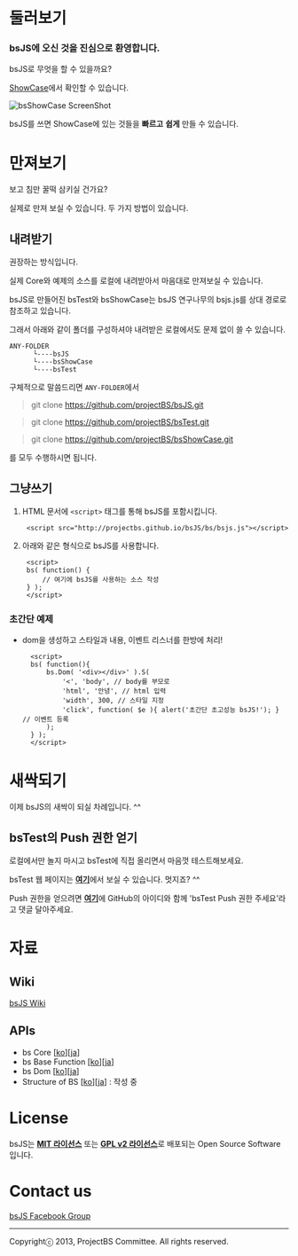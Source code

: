 # 둘러보기

### bsJS에 오신 것을 진심으로 환영합니다.

bsJS로 무엇을 할 수 있을까요?

<a href='http://projectbs.github.io/bsShowCase/' target='_blank'>ShowCase</a>에서 확인할 수 있습니다.

![bsShowCase ScreenShot](http://i.imgur.com/07Yf9kx.png)

bsJS를 쓰면 ShowCase에 있는 것들을  **빠르고** **쉽게** 만들 수 있습니다.

# 만져보기

보고 침만 꿀떡 삼키실 건가요?

실제로 만져 보실 수 있습니다. 두 가지 방법이 있습니다.

## 내려받기

권장하는 방식입니다. 

실제 Core와 예제의 소스를 로컬에 내려받아서 마음대로 만져보실 수 있습니다.

bsJS로 만들어진 bsTest와 bsShowCase는 bsJS 연구나무의 bsjs.js를 상대 경로로 참조하고 있습니다.

그래서 아래와 같이 폴더를 구성하셔야 내려받은 로컬에서도 문제 없이 쓸 수 있습니다. 

    ANY-FOLDER
          └----bsJS           
          └----bsShowCase
          └----bsTest

구체적으로 말씀드리면 `ANY-FOLDER`에서 

>git clone https://github.com/projectBS/bsJS.git

>git clone https://github.com/projectBS/bsTest.git

>git clone https://github.com/projectBS/bsShowCase.git

를 모두 수행하시면 됩니다.

## 그냥쓰기

1. HTML 문서에 `<script>` 태그를 통해 bsJS를 포함시킵니다.

        <script src="http://projectbs.github.io/bsJS/bs/bsjs.js"></script>

2. 아래와 같은 형식으로 bsJS를 사용합니다.

        <script>
        bs( function() {
            // 여기에 bsJS를 사용하는 소스 작성
        } );
        </script>

### 초간단 예제

- dom을 생성하고 스타일과 내용, 이벤트 리스너를 한방에 처리!

        <script>
        bs( function(){
            bs.Dom( '<div></div>' ).S( 
                '<', 'body', // body를 부모로
                'html', '안녕', // html 입력
                'width', 300, // 스타일 지정
                'click', function( $e ){ alert('초간단 초고성능 bsJS!'); } // 이벤트 등록
            );
        } );
        </script>


# 새싹되기

이제 bsJS의 새싹이 되실 차례입니다. ^^

## bsTest의 Push 권한 얻기

로컬에서만 놀지 마시고 bsTest에 직접 올리면서 마음껏 테스트해보세요.

bsTest 웹 페이지는 <a href='http://projectbs.github.io/bsTest/test/' target='_blank'><b>여기</b></a>에서 보실 수 있습니다. 멋지죠? ^^

Push 권한을 얻으려면 <a href='https://www.facebook.com/photo.php?fbid=828142343867893' target='_blank'><b>여기</b></a>에 GitHub의 아이디와 함께 'bsTest Push 권한 주세요'라고 댓글 달아주세요.

# 자료

## Wiki

<a href='https://github.com/projectBS/bsJS/wiki' target='_blank'>bsJS Wiki</a>

## APIs

- bs Core [<a href='https://github.com/projectBS/bsJS/wiki/doc1-core' target='_blank'>ko</a>][<a href='https://github.com/projectBS/bsJS/wiki/doc1-core-ja' target='_blank'>ja</a>]
- bs Base Function [<a href='https://github.com/projectBS/bsJS/wiki/doc2-base-function' target='_blank'>ko</a>][<a href='https://github.com/projectBS/bsJS/wiki/doc2-base-function-ja' target='_blank'>ja</a>]
- bs Dom [<a href='https://github.com/projectBS/bsJS/wiki/doc3-Dom' target='_blank'>ko</a>][<a href='https://github.com/projectBS/bsJS/wiki/doc3-Dom-ja' target='_blank'>ja</a>]
- Structure of BS [<a href='https://github.com/projectBS/bsJS/wiki/Structure-of-BS' target='_blank'>ko</a>][<a href='https://github.com/projectBS/bsJS/wiki/Structure-of-BS-ja' target='_blank'>ja</a>] : 작성 중

<a href='' target='_blank'></a>

 
# License

bsJS는 <a href='http://opensource.org/licenses/MIT' target='_blank'><b>MIT 라이선스</b></a> 또는 <a href='http://www.gnu.org/licenses/gpl-2.0.html' target='_blank'><b>GPL v2 라이선스</b></a>로 배포되는 Open Source Software 입니다.

# Contact us

<a href='https://www.facebook.com/groups/bs5js/' target='_blank'>bsJS Facebook Group</a>



----------
Copyrightⓒ 2013, ProjectBS Committee. All rights reserved.
